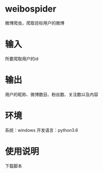 # weibospider
微博爬虫，爬取目标用户的微博
# 输入
所要爬取用户的id
# 输出
用户的昵称、微博数目、粉丝数、关注数以及内容
# 环境
系统：windows
开发语言：python3.6
# 使用说明
下载脚本


